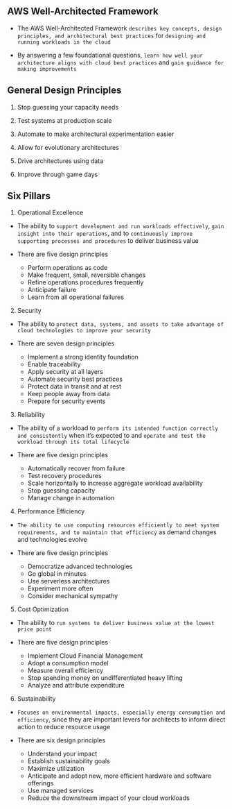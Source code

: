 ## AWS Well-Architected Framework

- The AWS Well-Architected Framework `describes key concepts, design principles, and architectural best practices` for `designing and running workloads in the cloud`

- By answering a few foundational questions, `learn how well your architecture aligns with cloud best practices` and `gain guidance for making improvements`

## General Design Principles

1. Stop guessing your capacity needs

2. Test systems at production scale

3. Automate to make architectural experimentation easier

4. Allow for evolutionary architectures

5. Drive architectures using data

6. Improve through game days

## Six Pillars

1. Operational Excellence

- The ability to `support development and run workloads effectively`, `gain insight into their operations`, and to `continuously improve supporting processes and procedures` to deliver business value

- There are five design principles

  - Perform operations as code
  - Make frequent, small, reversible changes
  - Refine operations procedures frequently
  - Anticipate failure
  - Learn from all operational failures

2. Security

- The ability to `protect data, systems, and assets to take advantage of cloud technologies to improve your security`

- There are seven design principles

  - Implement a strong identity foundation
  - Enable traceability
  - Apply security at all layers
  - Automate security best practices
  - Protect data in transit and at rest
  - Keep people away from data
  - Prepare for security events

3. Reliability

- The ability of a workload to `perform its intended function correctly and consistently` when it’s expected to and `operate and test the workload through its total lifecycle`

- There are five design principles

  - Automatically recover from failure
  - Test recovery procedures
  - Scale horizontally to increase aggregate workload availability
  - Stop guessing capacity
  - Manage change in automation

4. Performance Efficiency

- `The ability to use computing resources efficiently to meet system requirements, and to maintain that efficiency` as demand changes and technologies evolve

- There are five design principles

  - Democratize advanced technologies
  - Go global in minutes
  - Use serverless architectures
  - Experiment more often
  - Consider mechanical sympathy

5. Cost Optimization

- The ability to `run systems to deliver business value at the lowest price point`

- There are five design principles

  - Implement Cloud Financial Management
  - Adopt a consumption model
  - Measure overall efficiency
  - Stop spending money on undifferentiated heavy lifting
  - Analyze and attribute expenditure

6. Sustainability

- `Focuses on environmental impacts, especially energy consumption and efficiency`, since they are important levers for architects to inform direct action to reduce resource usage

- There are six design principles

  - Understand your impact
  - Establish sustainability goals
  - Maximize utilization
  - Anticipate and adopt new, more efficient hardware and software offerings
  - Use managed services
  - Reduce the downstream impact of your cloud workloads
